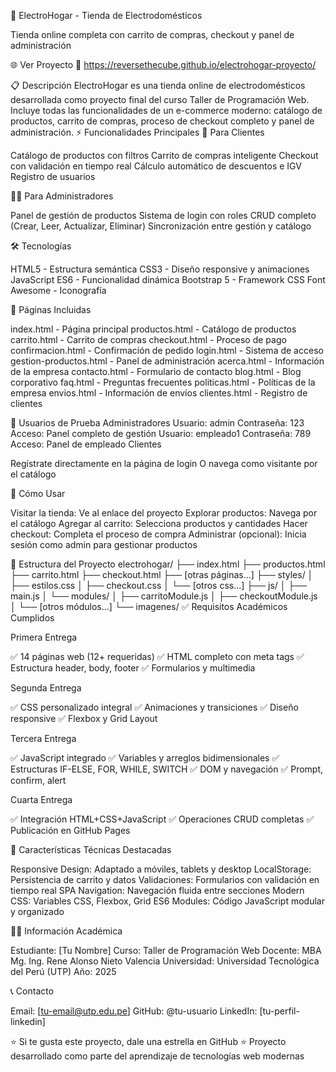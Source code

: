🏪 ElectroHogar - Tienda de Electrodomésticos

Tienda online completa con carrito de compras, checkout y panel de administración

🌐 Ver Proyecto
🔗 https://reversethecube.github.io/electrohogar-proyecto/

📋 Descripción
ElectroHogar es una tienda online de electrodomésticos desarrollada como proyecto final del curso Taller de Programación Web. Incluye todas las funcionalidades de un e-commerce moderno: catálogo de productos, carrito de compras, proceso de checkout completo y panel de administración.
⚡ Funcionalidades Principales
🛒 Para Clientes

Catálogo de productos con filtros
Carrito de compras inteligente
Checkout con validación en tiempo real
Cálculo automático de descuentos e IGV
Registro de usuarios

👨‍💼 Para Administradores

Panel de gestión de productos
Sistema de login con roles
CRUD completo (Crear, Leer, Actualizar, Eliminar)
Sincronización entre gestión y catálogo

🛠️ Tecnologías

HTML5 - Estructura semántica
CSS3 - Diseño responsive y animaciones
JavaScript ES6 - Funcionalidad dinámica
Bootstrap 5 - Framework CSS
Font Awesome - Iconografía

📱 Páginas Incluidas

index.html - Página principal
productos.html - Catálogo de productos
carrito.html - Carrito de compras
checkout.html - Proceso de pago
confirmacion.html - Confirmación de pedido
login.html - Sistema de acceso
gestion-productos.html - Panel de administración
acerca.html - Información de la empresa
contacto.html - Formulario de contacto
blog.html - Blog corporativo
faq.html - Preguntas frecuentes
politicas.html - Políticas de la empresa
envios.html - Información de envíos
clientes.html - Registro de clientes

🔐 Usuarios de Prueba
Administradores
Usuario: admin
Contraseña: 123
Acceso: Panel completo de gestión
Usuario: empleado1
Contraseña: 789
Acceso: Panel de empleado
Clientes

Regístrate directamente en la página de login
O navega como visitante por el catálogo

🚀 Cómo Usar

Visitar la tienda: Ve al enlace del proyecto
Explorar productos: Navega por el catálogo
Agregar al carrito: Selecciona productos y cantidades
Hacer checkout: Completa el proceso de compra
Administrar (opcional): Inicia sesión como admin para gestionar productos

📁 Estructura del Proyecto
electrohogar/
├── index.html
├── productos.html
├── carrito.html
├── checkout.html
├── [otras páginas...]
├── styles/
│   ├── estilos.css
│   ├── checkout.css
│   └── [otros css...]
├── js/
│   ├── main.js
│   └── modules/
│       ├── carritoModule.js
│       ├── checkoutModule.js
│       └── [otros módulos...]
└── imagenes/
✅ Requisitos Académicos Cumplidos

Primera Entrega

✅ 14 páginas web (12+ requeridas)
✅ HTML completo con meta tags
✅ Estructura header, body, footer
✅ Formularios y multimedia

Segunda Entrega

✅ CSS personalizado integral
✅ Animaciones y transiciones
✅ Diseño responsive
✅ Flexbox y Grid Layout

Tercera Entrega

✅ JavaScript integrado
✅ Variables y arreglos bidimensionales
✅ Estructuras IF-ELSE, FOR, WHILE, SWITCH
✅ DOM y navegación
✅ Prompt, confirm, alert

Cuarta Entrega

✅ Integración HTML+CSS+JavaScript
✅ Operaciones CRUD completas
✅ Publicación en GitHub Pages

🎯 Características Técnicas Destacadas

Responsive Design: Adaptado a móviles, tablets y desktop
LocalStorage: Persistencia de carrito y datos
Validaciones: Formularios con validación en tiempo real
SPA Navigation: Navegación fluida entre secciones
Modern CSS: Variables CSS, Flexbox, Grid
ES6 Modules: Código JavaScript modular y organizado

👨‍🎓 Información Académica

Estudiante: [Tu Nombre]
Curso: Taller de Programación Web
Docente: MBA Mg. Ing. Rene Alonso Nieto Valencia
Universidad: Universidad Tecnológica del Perú (UTP)
Año: 2025

📞 Contacto

Email: [tu-email@utp.edu.pe]
GitHub: @tu-usuario
LinkedIn: [tu-perfil-linkedin]


⭐ Si te gusta este proyecto, dale una estrella en GitHub ⭐
Proyecto desarrollado como parte del aprendizaje de tecnologías web modernas
